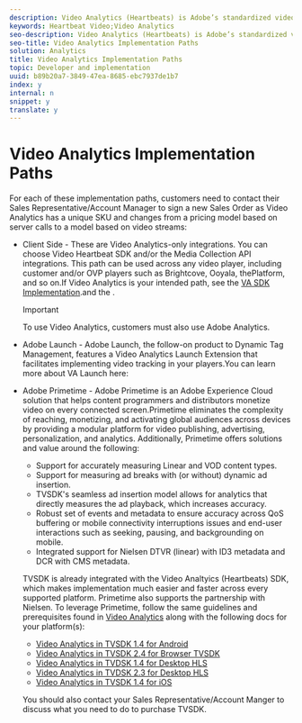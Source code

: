 ```yaml
---
description: Video Analytics (Heartbeats) is Adobe’s standardized video solution. It has replaced Adobe's older Milestone model.
keywords: Heartbeat Video;Video Analytics
seo-description: Video Analytics (Heartbeats) is Adobe’s standardized video solution. It has replaced Adobe's older Milestone model.
seo-title: Video Analytics Implementation Paths
solution: Analytics
title: Video Analytics Implementation Paths
topic: Developer and implementation
uuid: b89b20a7-3849-47ea-8685-ebc7937de1b7
index: y
internal: n
snippet: y
translate: y
---
```


# Video Analytics Implementation Paths

For each of these implementation paths, customers need to contact their Sales Representative/Account Manager to sign a new Sales Order as Video Analytics has a unique SKU and changes from a pricing model based on server calls to a model based on video streams: 


* Client Side - These are Video Analytics-only integrations. You can choose Video Heartbeat SDK and/or the Media Collection API integrations. This path can be used across any video player, including customer and/or OVP players such as Brightcove, Ooyala, thePlatform, and so on.If Video Analytics is your intended path, see the [ VA SDK Implementation](https://marketing.adobe.com/resources/help/en_US/sc/appmeasurement/hbvideo/c_vhl_stand-implement.html).and the [](../c_vhl_col-api_overview/c_vhl_col-api_overview.md). 

  >[!IMPORTANT]
  >
  >To use Video Analytics, customers must also use Adobe Analytics.

* Adobe Launch - Adobe Launch, the follow-on product to Dynamic Tag Management, features a Video Analytics Launch Extension that facilitates implementing video tracking in your players.You can learn more about VA Launch here: [](https://docs.adobelaunch.com/extension-reference/adobe-analytics-for-video-extension)

* Adobe Primetime - Adobe Primetime is an Adobe Experience Cloud solution that helps content programmers and distributors monetize video on every connected screen.Primetime eliminates the complexity of reaching, monetizing, and activating global audiences across devices by providing a modular platform for video publishing, advertising, personalization, and analytics. Additionally, Primetime offers solutions and value around the following: 


    * Support for accurately measuring Linear and VOD content types.
    * Support for measuring ad breaks with (or without) dynamic ad insertion.
    * TVSDK's seamless ad insertion model allows for analytics that directly measures the ad playback, which increases accuracy.
    * Robust set of events and metadata to ensure accuracy across QoS buffering or mobile connectivity interruptions issues and end-user interactions such as seeking, pausing, and backgrounding on mobile.
    * Integrated support for Nielsen DTVR (linear) with ID3 metadata and DCR with CMS metadata.


  TVSDK is already integrated with the Video Analtyics (Heartbeats) SDK, which makes implementation much easier and faster across every supported platform. Primetime also supports the partnership with Nielsen. To leverage Primetime, follow the same guidelines and prerequisites found in [ Video Analytics](c_vhl_va-path.md#concept_928146A7583A482187BB3D5FEAC205B6) along with the following docs for your platform(s): 


    * [ Video Analytics in TVSDK 1.4 for Android](https://help.adobe.com/en_US/primetime/psdk/android/1.4/index.html#Video_analytics)
    * [ Video Analytics in TVSDK 2.4 for Browser TVSDK](https://help.adobe.com/en_US/primetime/psdk/browser/2.4/index.html#Video_analytics)
    * [ Video Analytics in TVDSK 1.4 for Desktop HLS](https://help.adobe.com/en_US/primetime/psdk/dhls/1.4/index.html#Video_analytics)
    * [ Video Analytics in TVDSK 2.3 for Desktop HLS](https://help.adobe.com/en_US/primetime/psdk/dhls/2.3/index.html#Video_analytics)
    * [ Video Analytics in TVSDK 1.4 for iOS](https://help.adobe.com/en_US/primetime/psdk/ios/1.4/index.html#Video_analytics)


  You should also contact your Sales Representative/Account Manger to discuss what you need to do to purchase TVSDK. 


